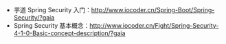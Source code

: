 * 芋道 Spring Security 入门：<http://www.iocoder.cn/Spring-Boot/Spring-Security/?gaia>
* Spring Security 基本概念：<http://www.iocoder.cn/Fight/Spring-Security-4-1-0-Basic-concept-description/?gaia>

